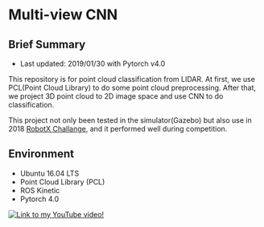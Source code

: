 # Multi-view CNN 
## Brief Summary
* Last updated: 2019/01/30 with Pytorch v4.0

This repository is for point cloud classification from LIDAR. At first, we use PCL(Point Cloud Library) to do some point cloud preprocessing. After that, we project 3D point cloud to 2D image space and use CNN to do classification.

This project not only been tested in the simulator(Gazebo) but also use in 2018 [RobotX Challange](https://robotx.org/index.php), and it performed well during competition.

## Environment
- Ubuntu 16.04 LTS
- Point Cloud Library (PCL)
- ROS Kinetic
- Pytorch 4.0

[![Link to my YouTube video!](https://raw.githubusercontent.com/EdjeElectronics/TensorFlow-Object-Detection-API-Tutorial-Train-Multiple-Objects-Windows-10/master/doc/YouTube%20video.jpg)](https://www.youtube.com/watch?v=-llRCISkNYE&t=1s)
